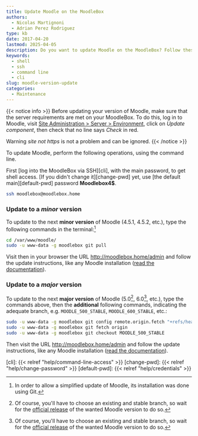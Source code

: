 ```yaml
---
title: Update Moodle on the MoodleBox
authors:
  - Nicolas Martignoni
  - Adrian Perez Rodriguez
type: kb
date: 2017-04-20
lastmod: 2025-04-05
description: Do you want to update Moodle on the MoodleBox? Follow these instructions!
keywords:
  - shell
  - ssh
  - command line
  - cli
slug: moodle-version-update
categories:
  - Maintenance
---
```

{{< notice info >}}
Before updating your version of Moodle, make sure that the server requirements are met on your MoodleBox. To do this, log in to Moodle, visit [Site Administration > Server > Environment](http://moodlebox.home/admin/environment.php), click on _Update component_, then check that no line says _Check_ in red.

Warning _site not https_ is not a problem and can be ignored.
{{< /notice >}}

To update Moodle, perform the following operations, using the command line.

First [log into the MoodleBox via SSH][cli], with the main password, to get shell access. [If you didn't change it][change-pwd] yet, use [the default main][default-pwd] password __Moodlebox4$__.

```bash
ssh moodlebox@moodlebox.home
```

### Update to a _minor_ version

To update to the next __minor version__ of Moodle (4.5.1, 4.5.2, etc.), type the following commands in the terminal:[^git]

```bash
cd /var/www/moodle/
sudo -u www-data -g moodlebox git pull
```

Visit then in your browser the URL http://moodlebox.home/admin and follow the update instructions, like any Moodle installation ([read the documentation][update]).

### Update to a _major_ version

To update to the next __major version__ of Moodle (5.0[^future], 6.0[^future], etc.), type the commands above, then the __additional__ following commands, indicating the adequate branch, e.g. `MOODLE_500_STABLE`, `MOODLE_600_STABLE`, etc.:

```bash
sudo -u www-data -g moodlebox git config remote.origin.fetch "+refs/heads/*:refs/remotes/origin/*"
sudo -u www-data -g moodlebox git fetch origin
sudo -u www-data -g moodlebox git checkout MOODLE_500_STABLE
```

Then visit the URL http://moodlebox.home/admin and follow the update instructions, like any Moodle installation ([read the documentation][update]).

 [update]: https://docs.moodle.org/en/Upgrading
 [cli]: {{< relref "help/command-line-access" >}}
 [change-pwd]: {{< relref "help/change-password" >}}
 [default-pwd]: {{< relref "help/credentials" >}}

 [^git]: In order to allow a simplified update of Moodle, its installation was done using Git.
 [^future]: Of course, you'll have to choose an existing and stable branch, so wait for the [official release](https://moodledev.io/general/releases) of the wanted Moodle version to do so.
